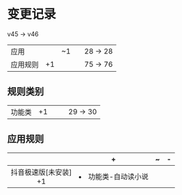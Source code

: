 # 变更记录

v45 -> v46

||||||
|-|:-:|:-:|:-:|:-:|
|应用||~1||28 -> 28|
|应用规则|+1|||75 -> 76|

## 规则类别

||||||
|-|:-:|:-:|:-:|:-:|
|功能类|+1|||29 -> 30|

## 应用规则

||+|~|-|
|:-:|-|-|-|
|抖音极速版[未安装]<br>+1|<li>功能类-自动读小说|||
